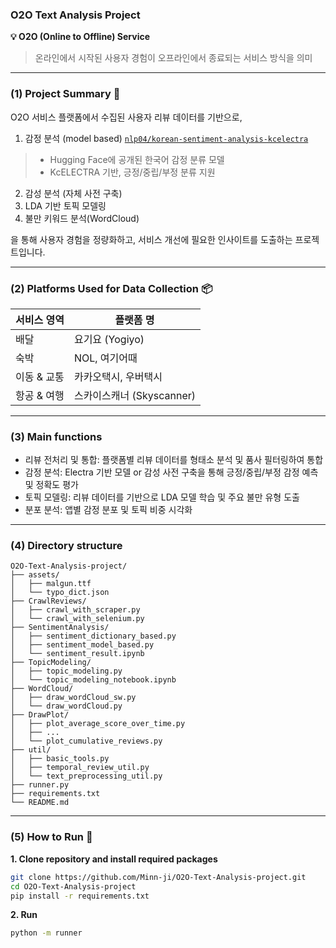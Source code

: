 ### O2O Text Analysis Project

**💡 O2O (Online to Offline) Service**
> 온라인에서 시작된 사용자 경험이 오프라인에서 종료되는 서비스 방식을 의미
---
### (1) Project Summary 📌

O2O 서비스 플랫폼에서 수집된 사용자 리뷰 데이터를 기반으로,  
1.  감정 분석 (model based)
  [`nlp04/korean-sentiment-analysis-kcelectra`](https://huggingface.co/nlp04/korean-sentiment-analysis_kcelectra)  
  > - Hugging Face에 공개된 한국어 감정 분류 모델  
  > - KcELECTRA 기반, 긍정/중립/부정 분류 지원  
2.  감성 분석 (자체 사전 구축)
3. LDA 기반 토픽 모델링  
4. 불만 키워드 분석(WordCloud)

을 통해 사용자 경험을 정량화하고, 서비스 개선에 필요한 인사이트를 도출하는 프로젝트입니다.

---

### (2) Platforms Used for Data Collection 📦

| 서비스 영역     | 플랫폼 명           |
|----------------|--------------------|
| 배달           | 요기요 (Yogiyo)     |
| 숙박           | NOL, 여기어때       |
| 이동 & 교통     | 카카오택시, 우버택시 |
| 항공 & 여행     | 스카이스캐너 (Skyscanner) |

---

### (3) Main functions
- 리뷰 전처리 및 통합: 플랫폼별 리뷰 데이터를 형태소 분석 및 품사 필터링하여 통합
- 감정 분석: Electra 기반 모델 or 감성 사전 구축을 통해 긍정/중립/부정 감정 예측 및 정확도 평가
- 토픽 모델링: 리뷰 데이터를 기반으로 LDA 모델 학습 및 주요 불만 유형 도출
- 분포 분석: 앱별 감정 분포 및 토픽 비중 시각화

---
### (4) Directory structure
```
O2O-Text-Analysis-project/
├── assets/
│   ├── malgun.ttf
│   └── typo_dict.json
├── CrawlReviews/
│   ├── crawl_with_scraper.py
│   └── crawl_with_selenium.py
├── SentimentAnalysis/
│   ├── sentiment_dictionary_based.py
│   ├── sentiment_model_based.py
│   └── sentiment_result.ipynb
├── TopicModeling/
│   ├── topic_modeling.py
│   └── topic_modeling_notebook.ipynb
├── WordCloud/
│   ├── draw_wordCloud_sw.py
│   └── draw_wordCloud.py
├── DrawPlot/
│   ├── plot_average_score_over_time.py
│   ├── ...
│   └── plot_cumulative_reviews.py
├── util/
│   ├── basic_tools.py
│   ├── temporal_review_util.py
│   └── text_preprocessing_util.py
├── runner.py
├── requirements.txt
└── README.md
```

---

### (5) How to Run 🚀

**1. Clone repository and install required packages**
```bash
git clone https://github.com/Minn-ji/O2O-Text-Analysis-project.git
cd O2O-Text-Analysis-project
pip install -r requirements.txt
```
**2. Run**
```bash
python -m runner
```
